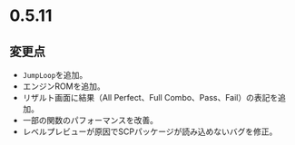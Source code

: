 # 0.5.11

## 変更点

- `JumpLoop`を追加。
- エンジンROMを追加。
- リザルト画面に結果（All Perfect、Full Combo、Pass、Fail）の表記を追加。
- 一部の関数のパフォーマンスを改善。
- レベルプレビューが原因でSCPパッケージが読み込めないバグを修正。
